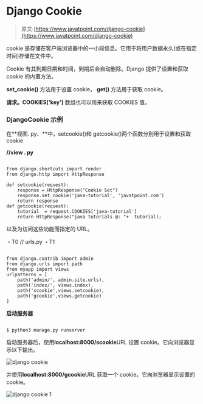 # Django Cookie

> 原文:[https://www.javatpoint.com/django-cookie](https://www.javatpoint.com/django-cookie)

cookie 是存储在客户端浏览器中的一小段信息。它用于将用户数据永久(或在指定时间)存储在文件中。

Cookie 有其到期日期和时间，到期后会自动删除。Django 提供了设置和获取 cookie 的内置方法。

**set_cookie()** 方法用于设置 cookie， **get()** 方法用于获取 cookie。

**请求。COOKIES['key']** 数组也可以用来获取 COOKIES 值。

### DjangoCookie 示例

在**视图. py、**中，setcookie()和 getcookie()两个函数分别用于设置和获取 cookie

**//view . py**

```

from django.shortcuts import render
from django.http import HttpResponse

def setcookie(request):
    response = HttpResponse("Cookie Set")
    response.set_cookie('java-tutorial', 'javatpoint.com')
    return response
def getcookie(request):
    tutorial  = request.COOKIES['java-tutorial']
    return HttpResponse("java tutorials @: "+  tutorial);

```

以及为访问这些功能而指定的 URL。

・T0️ // urls.py ・T1️

```

from django.contrib import admin
from django.urls import path
from myapp import views
urlpatterns = [
    path('admin/', admin.site.urls),
    path('index/', views.index),
    path('scookie',views.setcookie),
    path('gcookie',views.getcookie)
]

```

**启动服务器**

```

$ python3 manage.py runserver

```

启动服务器后，使用**localhost:8000/scookie**URL 设置 cookie。它向浏览器显示以下输出。

![django cookie](../Images/2c575ccb436c8b9f6f10348d2ee70caf.png)

并使用**localhost:8000/gcookie**URL 获取一个 cookie。它向浏览器显示设置的 cookie。

![django cookie 1](../Images/bd542b67678a2bc80a987b9173190f08.png)